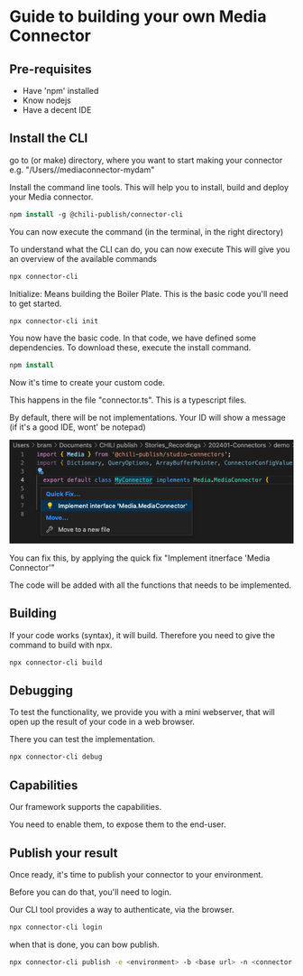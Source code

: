 # Guide to building your own Media Connector

## Pre-requisites

- Have 'npm' installed
- Know nodejs
- Have a decent IDE

## Install the CLI

go to (or make) directory, where you want to start making your connector  
e.g. "/Users/<yourname>/mediaconnector-mydam"

Install the command line tools. This will help you to install, build and deploy your Media connector.

``` csh
npm install -g @chili-publish/connector-cli
```

You can now execute the command (in the terminal, in the right directory)

To understand what the CLI can do, you can now execute
This will give you an overview of the available commands

``` csh
npx connector-cli
```


Initialize: Means building the Boiler Plate. This is the basic code you'll need to get started.

``` csh
npx connector-cli init
```

You now have the basic code. In that code, we have defined some dependencies. To download these, execute the install command.


``` csh
npm install
```

Now it's time to create your custom code.

This happens in the file "connector.ts". This is a typescript files.

By default, there will be not implementations. Your ID will show a message (if it's a good IDE, wont' be notepad)

![ui](connector01.png)

You can fix this, by applying the quick fix "Implement itnerface 'Media Connector'"

The code will be added with all the functions that needs to be implemented.

## Building

If your code works (syntax), it will build.
Therefore you need to give the command to build with npx.

``` zsh
npx connector-cli build
```

## Debugging

To test the functionality, we provide you with a mini webserver, that will open up the result of your code in a web browser.

There you can test the implementation.

``` zsh
npx connector-cli debug
```

## Capabilities

Our framework supports the capabilities.

You need to enable them, to expose them to the end-user.

## Publish your result

Once ready, it's time to publish your connector to your environment.

Before you can do that, you'll need to login.

Our CLI tool provides a way to authenticate, via the browser.

``` zsh
npx connector-cli login
```

when that is done, you can bow publish.

``` zsh
npx connector-cli publish -e <environment> -b <base url> -n <connector name>
```